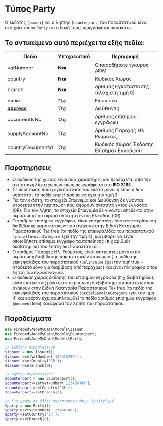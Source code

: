 # Τύπος Party

Ο εκδότης (`issuer`) και ο λήπτης (`counterpart`) του παραστατικού είναι στοιχεία τύπου `Party` και η δομή τους
περιγράφεται παρακάτω:

## Το αντικείμενο αυτό περιέχει τα εξής πεδία:

| Πεδίο                         | Υποχρεωτικό | Περιγραφή                               |
|-------------------------------|-------------|-----------------------------------------|
| vatNumber                     | **Ναι**     | Οποιοσδήποτε έγκυρος ΑΦΜ                |
| country                       | **Ναι**     | Κωδικός Χώρας                           |
| branch                        | **Ναι**     | Αριθμός Εγκατάστασης (ελάχιστη τιμή 0)  |
| name                          | Όχι         | Επωνυμία                                |
| [**address**](./address-type) | Όχι         | Διεύθυνση                               |
| documentIdNo                  | Όχι         | Αριθμός επίσημου εγγράφου               |
| supplyAccountNo               | Όχι         | Αριθμός Παροχής Ηλ. Ρεύματος            |
| countryDocumentId             | Όχι         | Κωδικός Χώρας Έκδοσης Επίσημου Εγγράφου |

## Παρατηρήσεις

- Ο κωδικός της χώρας είναι δύο χαρακτήρες και προέρχεται από την αντίστοιχη
  λίστα χωρών όπως περιγράφεται στο **ISO 3166**.
- Σε περίπτωση που η εγκατάσταση του εκδότη είναι η έδρα ή δεν υφίσταται, το
  πεδίο `branch` πρέπει να έχει την τιμή 0
- Για τον εκδότη, τα στοιχεία Επωνυμία και Διεύθυνση δε γίνονται αποδεκτά στην
  περίπτωση που αφορούν οντότητα εντός Ελλάδας (GR). Για τον λήπτη, το στοιχείο
  Επωνυμία δε γίνονται αποδεκτό στην περίπτωση που αφορά οντότητα εντός
  Ελλάδας (GR).
- Ο αριθμός επίσημου εγγράφου, είναι επιτρεπτός μόνο στην περίπτωση διαβίβασης
  παραστατικών που ανήκουν στην Ειδική Κατηγορία Παραστατικού Tax free (το
  πεδίο της επικεφαλίδας του παραστατικού `specialInvoiceCategory` έχει την τιμή 4),
  και μπορεί να είναι οποιοδήποτε επίσημο έγγραφο ταυτοποίησης (π.χ αριθμός
  διαβατηρίου) του λήπτη του παραστατικού.
- Ο αριθμός Παροχής Ηλ. Ρεύματος, είναι επιτρεπτός μόνο στην περίπτωση
  διαβίβασης παραστατικών καυσίμων (το πεδίο της επικεφαλίδας του παραστατικού
  `fuelInvoice` έχει την τιμή true – αποδεκτό μόνο για διαβίβαση από παρόχους) και
  είναι πληροφορία του λήπτη του παραστατικού.
- Ο κωδικός χώρας έκδοσης του επίσημου εγγράφου (π.χ διαβατηρίου), είναι
  επιτρεπτός μόνο στην περίπτωση διαβίβασης παραστατικών που ανήκουν στην
  Ειδική Κατηγορία Παραστατικού Tax free (το πεδίο της επικεφαλίδας του
  παραστατικού `specialInvoiceCategory` έχει την τιμή 4) και εφόσον έχει συμπληρωθεί
  το πεδίο αριθμός επίσημου εγγράφου (`documentIdNo`) και αφορά τον λήπτη του
  παραστατικού.

## Παραδείγματα

```php
use Firebed\AadeMyData\Models\Issuer;
use Firebed\AadeMyData\Models\Counterpart;
use Firebed\AadeMyData\Models\Party;

// Εκδότης παραστατικού
$issuer = new Issuer();
$issuer->setVatNumber('123456789');
$issuer->setCountry('GR');
$issuer->setBranch(0);

// Λήπτης παραστατικού
$counterpart = new Counterpart();
$counterpart->setVatNumber('123456789');
$counterpart->setCountry('GR');
$counterpart->setBranch(0);

// Για χρήση σε άλλες περιπτώσεις όπως `EntityType`
$party = new Party();
$party->setVatNumber('123456789');
$party->setCountry('GR');
$party->setBranch(0);
```